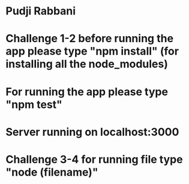 # Pudji Rabbani
# Challenge 1-2 before running the app please type "npm install" (for installing all the node_modules)
# For running the app please type "npm test"
# Server running on localhost:3000

# Challenge 3-4 for running file type "node (filename)"
